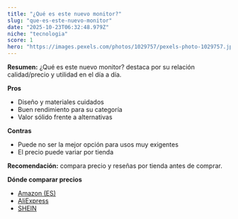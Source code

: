 ```yaml
---
title: "¿Qué es este nuevo monitor?"
slug: "que-es-este-nuevo-monitor"
date: "2025-10-23T06:32:48.979Z"
niche: "tecnologia"
score: 1
hero: "https://images.pexels.com/photos/1029757/pexels-photo-1029757.jpeg?auto=compress&cs=tinysrgb&fit=crop&h=627&w=1200&auto=compress&cs=tinysrgb&w=1200&h=675&fit=crop"
---
```


**Resumen:** ¿Qué es este nuevo monitor? destaca por su relación calidad/precio y utilidad en el día a día.

**Pros**
- Diseño y materiales cuidados
- Buen rendimiento para su categoría
- Valor sólido frente a alternativas

**Contras**
- Puede no ser la mejor opción para usos muy exigentes
- El precio puede variar por tienda

**Recomendación:** compara precio y reseñas por tienda antes de comprar.

**Dónde comparar precios**
- [Amazon (ES)](https://www.amazon.es/s?k=%C2%BFQu%C3%A9%20es%20este%20nuevo%20monitor%3F&tag=teknovashop25-21)
- [AliExpress](https://www.aliexpress.com/wholesale?SearchText=%C2%BFQu%C3%A9%20es%20este%20nuevo%20monitor%3F)
- [SHEIN](https://www.shein.com/pdsearch/%C2%BFQu%C3%A9%20es%20este%20nuevo%20monitor%3F)